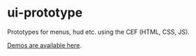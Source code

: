 ui-prototype
============

Prototypes for menus, hud etc. using the CEF (HTML, CSS, JS).

[Demos are available here](http://gitdemo.inexor.org/).
